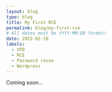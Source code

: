 ```yaml
---
layout: blog
type: blog
title: My First RCE
permalink: blog/my-first-rce
# All dates must be YYYY-MM-DD format!
date: 2022-02-16
labels:
  - VPD
  - RCE
  - Password reuse
  - Wordpress
---
```


Coming soon...
